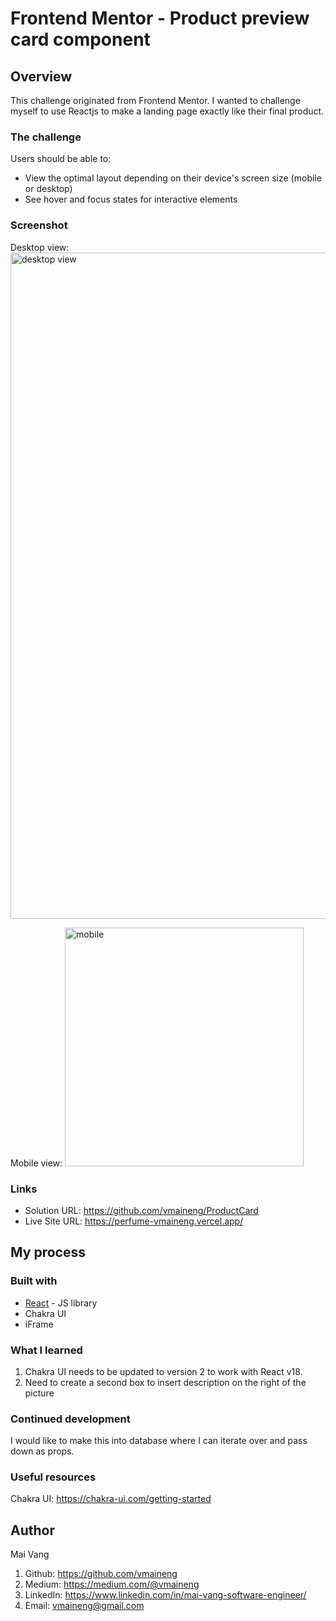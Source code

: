 # Frontend Mentor - Product preview card component 

## Overview
This challenge originated from Frontend Mentor. I wanted to challenge myself to use Reactjs to make a landing page exactly like their final product.

### The challenge

Users should be able to:

- View the optimal layout depending on their device's screen size (mobile or desktop)
- See hover and focus states for interactive elements

### Screenshot
Desktop view:
<img width="1066" alt="desktop view" src="https://user-images.githubusercontent.com/100221733/192040404-46600ea8-7bff-49a4-94eb-706db7b3ff99.png">

Mobile view:
<img width="382" alt="mobile" src="https://user-images.githubusercontent.com/100221733/192040843-1c17e396-9e35-48a0-b22c-18a3c7eea5ca.png">

### Links

- Solution URL: https://github.com/vmaineng/ProductCard
- Live Site URL: https://perfume-vmaineng.vercel.app/

## My process


### Built with

- [React](https://reactjs.org/) - JS library
- Chakra UI
- iFrame
### What I learned

1. Chakra UI needs to be updated to version 2 to work with React v18.
2. Need to create a second box to insert description on the right of the picture


### Continued development

I would like to make this into database where I can iterate over and pass down as props.

### Useful resources

Chakra UI: https://chakra-ui.com/getting-started

## Author
Mai Vang

1. Github: https://github.com/vmaineng
2. Medium: https://medium.com/@vmaineng
3. LinkedIn: https://www.linkedin.com/in/mai-vang-software-engineer/
4. Email: vmaineng@gmail.com
